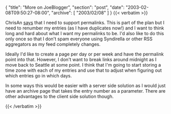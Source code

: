{
  "title": "More on JoeBlogger",
  "section": "post",
  "date": "2003-02-08T09:50:27-08:00",
  "archive": [
    "2003/02/08"
  ]
}
{{< verbatim >}}
<P>ChrisAn <a href="http://www.simplegeek.com/2003/02/06.html#a167">says</a> that I need to support permalinks.  This is part of the plan but I need to renumber my entries (as I have duplicates now!) and I want to think long and hard about what I want my permalinks to be.  I'd also like to do this only once so that I don't spam everyone using Syndirella or other RSS aggregators as my feed completely changes.
<P>Ideally I'd like to create a page per day or per week and have the permalink point into that.  However, I don't want to break links around midnight as I move back to Seattle at some point.  I think that I'm going to start storing a time zone with each of my entries and use that to adjust when figuring out which entries go in which days.  
<P>In some ways this would be easier with a server side solution as I would just have an archive page that takes the entry number as a parameter.  There are other advantages to the client side solution though.

{{< /verbatim >}}
